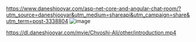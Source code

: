 https://www.daneshjooyar.com/asp-net-core-and-angular-chat-room/?utm_source=daneshjooyar&utm_medium=shareapi&utm_campaign=share&utm_term=post-3338804
![image](https://user-images.githubusercontent.com/59391372/164437247-5864d619-5488-4b99-9a9a-6b80fa4714d2.png)

https://dl.daneshjooyar.com/mvie/Chvoshi-Ali/other/introduction.mp4
